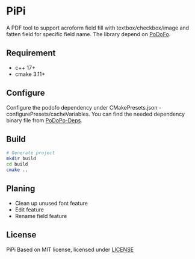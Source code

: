# PiPi

A PDF tool to support acroform field fill with textbox/checkbox/image and fatten field for specific field name. The library depend on [PoDoFo](https://github.com/podofo/podofo).

## Requirement

- c++ 17+
- cmake 3.11+

## Configure

Configure the podofo dependency under CMakePresets.json - configurePresets/cacheVariables. You can find the needed dependency binary file from [PoDoPo-Deps](https://github.com/podofo/podofo-deps).

## Build

```bash
# Generate project
mkdir build
cd build
cmake ..
```

## Planing

- Clean up unused font feature
- Edit feature
- Rename field feature

## License

PiPi Based on MIT license, licensed under [LICENSE](LICENSE)
